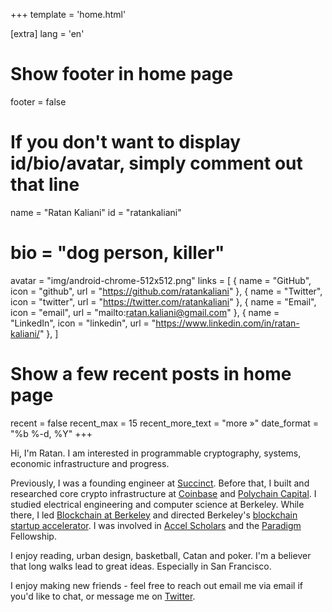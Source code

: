 +++
template = 'home.html'

[extra]
lang = 'en'

# Show footer in home page
footer = false

# If you don't want to display id/bio/avatar, simply comment out that line
name = "Ratan Kaliani"
id = "ratankaliani"
# bio = "dog person, killer"
avatar = "img/android-chrome-512x512.png"
links = [
    { name = "GitHub", icon = "github", url = "https://github.com/ratankaliani" },
    { name = "Twitter", icon = "twitter", url = "https://twitter.com/ratankaliani" },
    { name = "Email", icon = "email", url = "mailto:ratan.kaliani@gmail.com" },
    { name = "LinkedIn", icon = "linkedin", url = "https://www.linkedin.com/in/ratan-kaliani/" },
]

# Show a few recent posts in home page
recent = false
recent_max = 15
recent_more_text = "more »"
date_format = "%b %-d, %Y"
+++

Hi, I'm Ratan. I am interested in programmable cryptography, systems, economic infrastructure and progress.

Previously, I was a founding engineer at [Succinct](https://succinct.xyz). Before that, I built and researched core crypto infrastructure at [Coinbase](https://coinbase.com) and [Polychain Capital](https://polychain.capital). I studied electrical engineering and computer science at Berkeley. While there, I led [Blockchain at Berkeley](https://blockchain.berkeley.edu) and directed Berkeley's [blockchain startup accelerator](https://xcelerator.berkeley.edu). I was involved in [Accel Scholars](https://eecs.berkeley.edu/resources/undergrads/accel/) and the [Paradigm](https://paradigm.xyz) Fellowship.

I enjoy reading, urban design, basketball, Catan and poker. I'm a believer that long walks lead to great ideas. Especially in San Francisco.

I enjoy making new friends - feel free to reach out email me via email if you'd like to chat, or message me on [Twitter](https://twitter.com/ratankaliani).